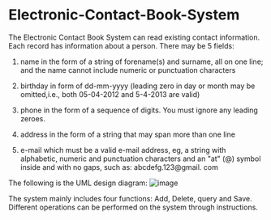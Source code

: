 # Electronic-Contact-Book-System

The Electronic Contact Book System can read existing contact information. Each record has information about a person. There may be 5 fields:

1. name in the form of a string of forename(s) and surname, all on one line; and the name cannot include numeric or punctuation characters

2. birthday in form of dd-mm-yyyy (leading zero in day or month may be omitted,i.e., both 05-04-2012 and 5-4-2013 are valid)

3. phone in the form of a sequence of digits. You must ignore any leading zeroes.

4. address in the form of a string that may span more than one line

5. e-mail which must be a valid e-mail address, eg, a string with alphabetic, numeric and punctuation characters and an "at" (@) symbol inside and with no gaps, such as: abcdefg.123@gmail. com

The following is the UML design diagram:
![image](https://user-images.githubusercontent.com/93305654/158732299-57498f4c-3e89-4240-9fb1-1737f23a21db.png)

The system mainly includes four functions: Add, Delete, query and Save. Different operations can be performed on the system through instructions.
